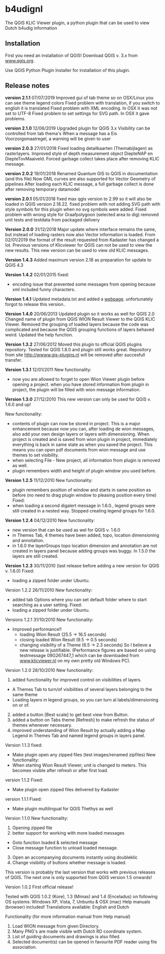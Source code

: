 b4udignl
========

The QGIS KLIC Viewer plugin, a python plugin that can be used to view Dutch b4udig information

Installation
------------
First you need an installation of QGIS! 
Download QGIS v. 3.x from www.qgis.org.

Use QGIS Python Plugin Installer for installation of this plugin.

Release notes
-------------
**version 2.1.1** 07/07/2019
Improved gui of tab theme so on OSX/Linux you can see theme legend colors
Fixed problem with translation, if you switch to english it is translated
Fixed problem with XML encoding. In OSX it was not set to UTF-8
Fixed problem to set settings for SVG path. In OSX it gave problems.

**version 2.1.0** 12/06/2019
Upgraded plugin for QGIS 3.x
Visibility can be controlled from tab thema's
When a message has a Eis Voorzorgsmaatregel, a warning will be given to user

**version 2.0.3** 27/01/2018
Fixed loading detailkaarten (Themabijlagen) as rasterlayers.
Improved style of depth measurement object DiepteNAP en DiepteTovMaaiveld.
Forced garbage collect takes place after removing KLIC message.

**version 2.0.2** 19/01/2018
Renamed Quantum GIS to QGIS in documentation (and this file)
Now GML curves are also supported for Vector Geometry of pipelines
After loading each KLIC message, a full garbage collect is done after removing temporary datamodel

**version 2.0.1** 05/01/2018
fixed max qgis version to 2.99 so it will also be loaded in QGIS version 2.18.22.
fixed problem with not adding SVG path with style symbols for this plugin when no svg symbols were added.
Fixed problem with wrong style for Graafpolygoon (selected area to dig)
removed unit tests and testdata from packaged delivery

**Version 2.0.0** 31/12/2018
Major update where interface remains the same, but instead of loading rasters now also Vector information is loaded.
From 02/01/2019 the format of the result requested from Kadaster has changed a lot.
Previous versions of Klicviewer for QGIS can not be used to view the new results.
This new version can be used to view old KLIC messages.

**Version 1.4.3**
Added maximum version 2.18 as preparation for update to QGIS 4.3

**Version 1.4.2** 02/01/2015
fixed:
* encoding issue that prevented some messages from opening because xml included funny characters.

**Version 1.4.1** 
Updated metadata.txt and added a [webpage](http://diethard2.github.io/b4udignl). unfortunately forgot to release this version..

**Version 1.4.0** 20/06/2013
Updated plugin so it works as well for QGIS 2.0
Changed name of plugin from QGIS WION Result Viewer to
the QGIS KLIC Viewer.
Removed the grouping of loaded layers because the code was complicated
and because the QGIS grouping functions of layers behaved weird.
Updated the help function.


**Version 1.3.2** 27/06/2012
Moved this plugin to official QGIS plugins repository.
Tested for QGIS 1.8.0 and plugin still works great.
Repository from site http://wwww.gis-plugins.nl will be removed after
succesfull transfer.


**Version 1.3.1** 12/01/2011
New functionality:
*  now you are allowed to forget to open Wion Viewer plugin
   before opening a project. when you have stored information
   from plugin in project, the plugin will be filled with wion
   message information.


**Version 1.3.0** 27/12/2010
This new version can only be used for QGIS v. 1.6.0 and up!

New functionality:
* contents of plugin can now be stored in project.
  This is a major enhancement because now you can, after
  loading de wion messages, also add your own design layers
  or layers with dimensioning.
  When project is created and is saved from wion plugin
  in project, immediately everything is back in same state
  as when you saved the project. This means you can open
  pdf documents from wion message and use themes to set
  visibility.
* when selecting File - New project, all information from plugin is removed as well.
* plugin remembers width and height of plugin window you used before.

**Version 1.2.5** 11/12/2010
New functionality:
* plugin remembers position of window and starts in same position as before (no need to drag plugin window to pleasing position every time)
Fixed:
* when loading a second digalert message in 1.6.0., legend groups were still created in a nested way. Stopped creating legend groups for 1.6.0.
    
**Version 1.2.4** 04/12/2010
New functionality:
* new version that can be used as wel for QGIS v. 1.6.0
* in Themes Tab, 4 themes have been added, topo, location dimensioning and annotation.
* in 1.6.0 the layerGroups topo location dimension and annotation are not created in layers panel because adding groups was buggy. In 1.5.0 the layers are still created.
     

**Version 1.2.3** 30/11/2010
(last release before adding a new version for QGIS v. 1.6.0)
Fixed:
* loading a zipped folder under Ubuntu.  


Version 1.2.2 26/11/2010
New functionality:
* added tab Options where you can set default folder where to start searching as a user setting. 
Fixed:
* loading a zipped folder under Ubuntu.  


Versions 1.2.1 31/10/2010
New functionality:
* Improved performance!!
  * loading Wion Result (25.5 -> 16.5 seconds)
  * closing loaded Wion Result (9.5 -> 0.5 seconds)
  * changing visibility of a Theme (6.5 -> 2.3 seconds)
So I believe a new release is justifiable.
(Performance figures are based on using testmessage
 09G267447_1 which can be downloaded from www.klicviewer.nl
 on my own pretty old Windows PC). 


Version 1.2.0 28/10/2010
New functionality:
1. added functionality for improved control on visibilities of layers.
  * A Themes Tab to turn/of visibilities of several layers belonging to the same theme
  * Loading layers in legend groups, so you can turn al labels/dimensioning on or of.
2. added a button [Best scale] to get best view from Button.
3. added a button on Tabs theme [Refresh] to make refresh the status of themes whenever necessary.
4. improved understanding of Wion Result by actually adding a Map Legend in Themes Tab and named legend groups in layers panel.

Version 1.1.3
fixed: 
* Make plugin open any zipped files (test images/renamed zipfiles)
New functionality:
* When starting Wion Result Viewer, unit is changed to meters. This becomes visible after refresh or after first load.

version 1.1.2
Fixed: 
* Make plugin open zipped files delivered by Kadaster

version 1.1.1
Fixed: 
* Make plugin multilingual for QGIS Thethys as well

Version 1.1.0
New functionality:
1. Opening zipped file
2. better support for working with more loaded messages
  * Goto function loaded & selected message
  * Close message function to unload loaded message.
3. Open an accompanying documents instantly using doubleklic
4. Change visibility of buttons whether message is loaded.

This version is probably the last version that works with
previous releases of QGIS. The next one is only
supported from QGIS version 1.5 onwards! 

Version 1.0.2
First official release!

Tested with QGIS 1.0.2 (Kore), 1.3 (Mimas) and 1.4
(Enceladus) on following OS systems: Windows XP, Vista, 7,
Unbuntu & OSX (mac) Help manuals (browser) included!
Translations available: English and Dutch

Functionality (for more information manual from Help manual)
1. Load WION message from given Directory.
2. Many PNG's are made visible with Dutch RD coordinate system.
3. List of guiding documents and drawings is also filled.
4. Selected document(s) can be opened in favourite PDF reader
   using file association.
